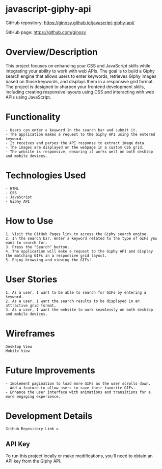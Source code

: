 # javascript-giphy-api
GitHub repository: https://ginosy.github.io/javascript-giphy-api/

GitHub page: https://github.com/ginosy

# Overview/Description

This project focuses on enhancing your CSS and JavaScript skills while integrating your ability to work with web APIs. 
The goal is to build a Giphy search engine that allows users to enter keywords, retrieves Giphy images based on those keywords,
and displays them in a responsive grid format. The project is designed to sharpen your frontend development skills, including
creating responsive layouts using CSS and interacting with web APIs using JavaScript.


# Functionality

    - Users can enter a keyword in the search bar and submit it.
    - The application makes a request to the Giphy API using the entered keyword.
    - It receives and parses the API response to extract image data.
    - The images are displayed on the webpage in a custom CSS grid.
    - The website is responsive, ensuring it works well on both desktop and mobile devices.


# Technologies Used

    - HTML
    - CSS
    - JavaScript
    - Giphy API

# How to Use

    1. Visit the GitHub Pages link to access the Giphy search engine.
    2. In the search bar, enter a keyword related to the type of GIFs you want to search for.
    3. Press the "Search" button.
    4. The application will make a request to the Giphy API and display the matching GIFs in a responsive grid layout.
    5. Enjoy browsing and viewing the GIFs!


# User Stories
    1. As a user, I want to be able to search for GIFs by entering a keyword.
    2. As a user, I want the search results to be displayed in an attractive grid format.
    3. As a user, I want the website to work seamlessly on both desktop and mobile devices.

# Wireframes
    Desktop View
    Mobile View

# Future Improvements
    - Implement pagination to load more GIFs as the user scrolls down.
    - Add a feature to allow users to save their favorite GIFs.
    - Enhance the user interface with animations and transitions for a more engaging experience.


# Development Details

    GitHub Repository Link = 

## API Key
To run this project locally or make modifications, you'll need to obtain an API key from the Giphy API.

